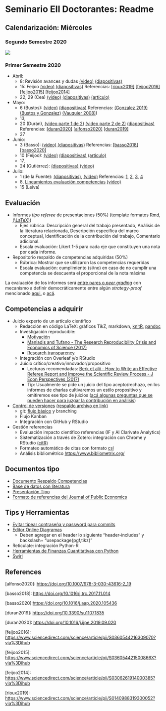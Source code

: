 Seminario EII Doctorantes: Readme
================

## Calendarización: Miércoles

### Segundo Semestre 2020

![](README_files/figure-gfm/unnamed-chunk-1-1.png)<!-- -->

### Primer Semestre 2020

  - Abril:
      - 8: Revisión avances y dudas
        [(video)](https://drive.google.com/file/d/136Oh9IJhCsVFfJr7OWj0TDMQPlxZdSgm/view?usp=sharing)
        [(diapositivas)](Contenidos.Rpres)
      - 15: Feijoo
        [(video)](https://drive.google.com/file/d/1KTzkmNs9iE64mKYB-XY_pkobUvzWMWWY/view?usp=sharing)
        [(diapositivas)](docs/feijoo/Seminario_Teo_Econ_July18_Feijoo_PUCV.pptx)
        Referencias: [\[rioux2019\]](#rioux2019)
        [\[feijoo2016\]](#feijoo2016) [\[feijoo2015\]](#feijoo2015)
        [\[feijoo2014\]](#feijoo2014)
      - 22, 29 (Cea)
        [(video)](https://drive.google.com/file/d/1V6Ve-F5cdhVWcFVdfpErLfxJiqjf9wEd/view?usp=sharing)
        [(diapositivas)](docs/cea/Presentation.pdf)
        [(artículo)](docs/cea/20200429CeaMarinovic.pdf)
  - Mayo:
      - 6 (Bustos):
        [(video)](https://drive.google.com/file/d/1d3g0JdRm9GSnqhdyz2RMExQTzKjJfZpZ/view?usp=sharing)
        [(diapositivas)](docs/bustos/SeminarioInvestigacionEntidadesProcesosNegocio.pdf)
        Referencias: [(Gonzalez
        2019)](docs/bustos/González-Thesis\(2019\).pdf) [(Bustos y
        Gonzalez)](docs/bustos/BustosandGonzalez-Integration.pdf)
        [(Vauquier
        2008)](docs/bustos/Vauquier-Six%20Fallacies\(2008\).pdf))
      - 13,
      - 20 (Durán), [(video parte 1
        de 2)](https://drive.google.com/file/d/1N478rnDF2Qmn6ThH_hY8z4x7g7r9VXCf/view?usp=sharing)
        [(video parte 2
        de 2)](https://drive.google.com/file/d/1OZl4QP7-pAD0-SYWnlwHzRjx58_pJrNM/view?usp=sharing)
        [(diapositivas)](docs/duran/DuranMayo2020.pdf) Referencias:
        [\[duran2020\]](#duran2020) [\[alfonso2020\]](#alfonso2020)
        [\[duran2019\]](#duran2019)
      - 27
  - Junio:
      - 3 (Basso):
        [(video)](https://drive.google.com/file/d/1ec3-172GIVEPJASw8w6avjGaK94C8p6I/view?usp=sharing)
        [(diapositivas)](docs/basso/Presentacion.pdf) Referencias:
        [\[basso2018\]](#basso2018) [\[basso2020\]](#basso2020)
      - 10 (Feijoo):
        [(video)](https://drive.google.com/file/d/11GQRStAFg3Uwm1g1trsvmft0y5xFmhRZ/view?usp=sharing)
        [(diapositivas)](docs/feijoo/Feijoo_June2020.pdf)
        [(artículo)](docs/feijoo/AmigoCeaFeijoo2020.pdf)
      - 17,
      - 24 (Gutiérrez):
        [(diapositivas)](docs/gutierrez/Seminario_PUCV_V2.pdf)
        [(video)](https://drive.google.com/file/d/15bgaLDtIjhqz6y0Lr9HGTrgQGTbht7Gm/view?usp=sharing)
  - Julio:
      - 1 (de la Fuente):
        [(diapositivas)](docs/delafuente/presentacion1erojulio.pdf),
        [(video)](https://drive.google.com/file/d/1dRWXFH3k262EWnbY0ZQAbEUTS9mmh4b9/view?usp=sharing)
        Referencias:
        [1](https://scielo.conicyt.cl/scielo.php?pid=S0718-33052016000200014&script=sci_arttext),
        [2](https://link.springer.com/chapter/10.1007/978-3-319-60372-8_23),
        [3](https://www.researchgate.net/profile/Hanns_De_La_Fuente-Mella/publication/287147379_Adopting_the_IFRS_and_its_impact_on_reducing_information_asymmetry_in_the_Chilean_capital_market/links/5e55a60ca6fdccbeba030344/Adopting-the-IFRS-and-its-impact-on-reducing-information-asymmetry-in-the-Chilean-capital-market.pdf),
        [4](https://www.sciencedirect.com/science/article/pii/S0123592314001181)
      - 8, [Lineamientos evaluación
        competencias](https://ei2.github.io/phdseminar/Competencias.html#1)
        [(video)](https://www.google.com/url?q=https://drive.google.com/file/d/1V1Nuw92tPUyfsxOtSt0gUrVe8IOW9okd/view?usp%3Dsharing&sa=D&source=hangouts&ust=1594344543574000&usg=AFQjCNFIOA3prnZk-oTLWzmMzl85l5dd3g)
      - 15 (Leiva)

## Evaluación

  - Informes *tipo referee* de presentaciones (50%) (template formatos
    [Rmd](templates/Informe.Rmd), [\(\LaTeX\)](templates/Informe.tex))
      - Ejes rúbrica: Descripción general del trabajo presentado,
        Análisis de la literatura relacionada, Descripción específica
        del marco conceptual, Identificación de la contribución del
        trabajo, Comentario adicional.
      - Escala evaluación: Likert 1-5 para cada eje que constituyen una
        nota por cada informe.
  - Repositorio respaldo de competencias adquiridas (50%)
      - Rúbrica: Mostrar que se utilizaron las competencias requeridas
      - Escala evaluación: cumplimiento (si/no) en caso de no cumplir
        una competencia se descuenta el proporcional de la nota máxima

La evaluación de los informes será [entre pares o *peer
grading*](https://www.cs.cornell.edu/people/tj/publications/raman_joachims_14a.pdf)
con mecanismo a definir democráticamente entre algún *strategy-proof*
mencionado [aqui.](https://arxiv.org/pdf/1604.03632.pdf) o
[acá](https://arxiv.org/abs/1807.11657).

## Competencias a adquirir

  - Juicio experto de un artículo científico
      - Redacción en código LaTeX: gráficos TikZ, markdown,
        [knitR](https://swcarpentry.github.io/r-novice-gapminder-es/15-knitr-markdown/index.html),
        [pandoc](https://opensource.com/article/18/9/pandoc-research-paper)
      - Investigación reproducible:
          - [Motivación](https://coderefinery.github.io/reproducible-research/01-motivation/)
          - [Maniadis and Tufano - The Research Reproducibility Crisis
            and Economics of Science
            (2017)](https://onlinelibrary.wiley.com/doi/full/10.1111/ecoj.12526)
          - [Research
            transparency](readings/Granger%20-%20Research%20Transparency.pdf)
      - Integración con Overleaf y/o RStudio
      - Juicio crítico/creativo/innovador/propositivo
          - Lecturas recomendadas: [Berk et alii - How to Write an
            Effective Referee Report and Improve the Scientific Review
            Process - J Econ Perspectives
            (2017)](https://www.aeaweb.org/articles?id=10.1257/jep.31.1.231)
          - Tip: Usualmente se pide un juicio del tipo acepto/rechazo,
            en los informes de charlas cultivaremos un estilo
            propositivo y omitiremos ese tipo de juicios ([acá algunas
            preguntas que se pueden hacer para juzgar la contribución en
            análisis](https://are.berkeley.edu/courses/ARE251/2004/assignments/RRGuidelines.pdf))
  - [Control de
    versiones](https://audhalbritter.com/wp-content/uploads/2016/12/Github-%E2%80%93-R-studio-Cheat-Sheet.pdf)
    [(respaldo archivo en link)](GitHubRstudioConfig.pdf)
      - git: [flujo
        básico](https://julia.quantecon.org/more_julia/version_control.html)
        y branching
      - Flujo Kanban
      - Integración con GitHub y RStudio
  - Gestión referencias
      - Evaluación impacto científico referencias (IF y AI Clarivate
        Analytics)
      - Sistematización a través de Zotero: integración con Chrome y
        RStudio [(citR)](https://github.com/crsh/citr)
      - Formateo automático de citas con formato
        [csl](https://citationstyles.org/)
      - Análisis bibliométrico <https://www.bibliometrix.org/>

## Documentos tipo

  - [Documento Respaldo Competencias](templates/Document.Rmd)
  - [Base de datos con literatura](templates/biblio.bib)
  - [Presentación Tipo](templates/Presentation.Rmd)
  - [Formato de referencias del Journal of Public
    Economics](templates/journal-of-public-economics.csl)

## Tips y Herramientas

  - [Evitar tipear contraseña y password para
    commits](https://bren.zendesk.com/hc/en-us/articles/360015826731-How-to-connect-RStudio-Cloud-with-Github)
  - [Editor Online Diagramas](https://www.mathcha.io/)
      - Deben agregar en el header lo siguiente “header-includes” y
        backslash+ “usepackage{pgf,tikz}”
  - Reticulate: integración Python-R  
  - [Herramientas de Finanzas Cuantitativas con
    Python](https://www.quantopian.com/lectures)
  - [Swirl](https://swirlstats.com/instructors.html)

## References

<a id='alfonso2020'></a> \[alfonso2020\]:
<https://doi.org/10.1007/978-3-030-43616-2_19>

<a id='basso2018'></a> \[basso2018\]:
<https://doi.org/10.1016/j.trc.2017.11.014>

<a id='basso2020'></a>
\[basso2020\]:<https://doi.org/10.1016/j.aap.2020.105436>

<a id='duran2019'></a> \[duran2019\]:
<https://doi.org/10.3390/su11071835>

<a id='duran2020'></a> \[duran2020\]:
<https://doi.org/10.1016/j.ijpe.2019.09.020>

<a id='feijoo2016'></a> \[feijoo2016\]:
<https://www.sciencedirect.com/science/article/pii/S0360544216309070?via%3Dihub>

<a id='feijoo2015'></a> \[feijoo2015\]:
<https://www.sciencedirect.com/science/article/pii/S036054421500866X?via%3Dihub>

<a id='feijoo2014'></a> \[feijoo2014\]:
<https://www.sciencedirect.com/science/article/pii/S0306261914000385?via%3Dihub>

<a id='rioux2019'></a> \[rioux2019\]:
<https://www.sciencedirect.com/science/article/pii/S0140988319300052?via%3Dihub>
